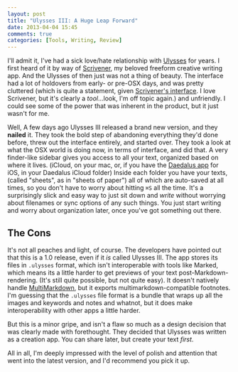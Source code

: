```yaml
---
layout: post
title: "Ulysses III: A Huge Leap Forward"
date: 2013-04-04 15:45
comments: true
categories: [Tools, Writing, Review]
---
```



I'll admit it, I've had a sick love/hate relationship with [Ulysses][1] for years. I first heard of it by way of [Scrivener][2], my beloved freeform creative writing app. And the Ulysses of then just was not a thing of beauty. The interface had a lot of holdovers from early- or pre-OSX days, and was pretty cluttered (which is quite a statement, given [Scrivener's interface][3]. I love Scrivener, but it's clearly a *tool*…look, I'm off topic again.) and unfriendly. I could see some of the power that was inherent in the product, but it just wasn't for me.

Well, A few days ago Ulysses III released a brand new version, and they **nailed** it. They took the bold step of abandoning everything they'd done before, threw out the interface entirely, and started over. They took a look at what the OSX world is doing now, in terms of interface, and did that. A very finder-like sidebar gives you access to all your text, organized based on where it lives. (iCloud, on your mac, or, if you have the [Daedalus app][4] for iOS, in your Daedalus iCloud folder) Inside each folder you have your texts, (called "sheets", as in "sheets of paper") all of which are auto-saved at all times, so you don't have to worry about hitting `⌘S` all the time. It's a surprisingly slick and easy way to just sit down and *write* without worrying about filenames or sync options of any such things. You just start writing and worry about organization later, once you've got something out there. 

## The Cons
It's not all peaches and light, of course. The developers have pointed out that this is a 1.0 release, even if it *is* called Ulysses III. The app stores its files in `.ulysses` format, which isn't interoperable with tools like Marked, which means its a little harder to get previews of your text post-Markdown-rendering. (It's still quite possible, but not quite easy). It doesn't natively handle [MultiMarkdown][5], but it exports multimarkdown-compatible footnotes. I'm guessing that the `.ulysses` file format is a bundle that wraps up all the images and keywords and notes and whatnot, but it does make interoperability with other apps a little harder. 

But this is a minor gripe, and isn't a flaw so much as a design decision that was clearly made with forethought. They decided that Ulysses was written as a creation app. You can share later, but create your text *first*. 

All in all, I'm deeply impressed with the level of polish and attention that went into the latest version, and I'd recommend you pick it up.


[1]:  http://www.ulyssesapp.com/
[2]:  http://www.literatureandlatte.com/scrivener.php
[3]:  http://www.literatureandlatte.com/gfx/ScrivShots/write_structure_revise.jpg
[4]:  http://daedalusapp.com/
[5]:  http://fletcherpenney.net/multimarkdown/
